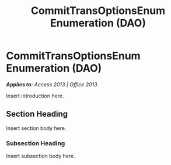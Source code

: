 ﻿---
title: CommitTransOptionsEnum Enumeration (DAO)
TOCTitle: CommitTransOptionsEnum Enumeration
ms:assetid: f8bf56f7-41b7-ad90-1e83-58b7f4fc2927
ms:mtpsurl: https://msdn.microsoft.com/en-us/library/Ff836959(v=office.15)
ms:contentKeyID: 48548790
ms.date: 09/18/2015
mtps_version: v=office.15
---

# CommitTransOptionsEnum Enumeration (DAO)


_**Applies to:** Access 2013 | Office 2013_

Insert introduction here.

## Section Heading

Insert section body here.

### Subsection Heading

Insert subsection body here.

